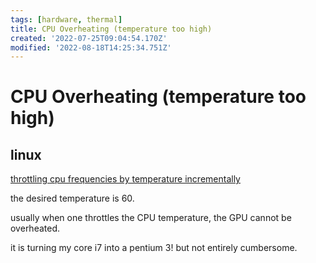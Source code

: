 ```yaml
---
tags: [hardware, thermal]
title: CPU Overheating (temperature too high)
created: '2022-07-25T09:04:54.170Z'
modified: '2022-08-18T14:25:34.751Z'
---
```


# CPU Overheating (temperature too high)

## linux

[throttling cpu frequencies by temperature incrementally](https://github.com/Sepero/temp-throttle)

the desired temperature is 60.

usually when one throttles the CPU temperature, the GPU cannot be overheated.

it is turning my core i7 into a pentium 3! but not entirely cumbersome.
